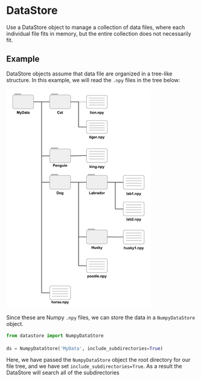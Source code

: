 # DataStore

Use a DataStore object to manage a collection of data files, where each individual file fits in memory, but the entire collection does not necessarily fit.

## Example

DataStore objects assume that data file are organized in a tree-like structure. In this example, we will read the `.npy` files in the tree below:

![DataStore file tree](datastore_filetree.jpg)

Since these are Numpy `.npy` files, we can store the data in a `NumpyDataStore` object.

```python
from datastore import NumpyDataStore

ds = NumpyDataStore('MyData', include_subdirectories=True)
```

Here, we have passed the `NumpyDataStore` object the root directory for our file tree, and we have set `include_subdirectories=True`. As a result the DataStore will search all of the subdirectories
